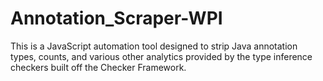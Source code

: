 # Annotation_Scraper-WPI
This is a JavaScript automation tool designed to strip Java annotation types, counts, and various other analytics provided by the type inference checkers built off the Checker Framework.
